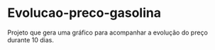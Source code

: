 # Evolucao-preco-gasolina
Projeto que gera uma gráfico para acompanhar a evolução do preço durante 10 dias.
